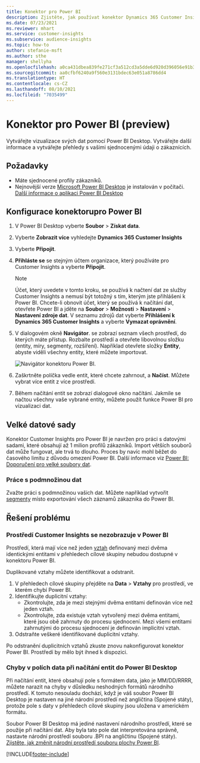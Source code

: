 ```yaml
---
title: Konektor pro Power BI
description: Zjistěte, jak používat konektor Dynamics 365 Customer Insights v Power BI.
ms.date: 07/23/2021
ms.reviewer: mhart
ms.service: customer-insights
ms.subservice: audience-insights
ms.topic: how-to
author: stefanie-msft
ms.author: sthe
manager: shellyha
ms.openlocfilehash: a0ca431dbea839fe271cf3a512cd3a5dde6d920d396056e91b33bcf7ed84272a
ms.sourcegitcommit: aa0cfbf6240a9f560e3131bdec63e051a8786dd4
ms.translationtype: HT
ms.contentlocale: cs-CZ
ms.lasthandoff: 08/10/2021
ms.locfileid: "7035499"
---
```

# <a name="connector-for-power-bi-preview"></a>Konektor pro Power BI (preview)

Vytvářejte vizualizace svých dat pomocí Power BI Desktop. Vytvářejte další informace a vytvářejte přehledy s vašimi sjednocenými údaji o zákaznících.

## <a name="prerequisites"></a>Požadavky

- Máte sjednocené profily zákazníků.
- Nejnovější verze [Microsoft Power BI Desktop](https://powerbi.microsoft.com/desktop/) je instalován v počítači. [Další informace o aplikaci Power BI Desktop](/power-bi/desktop-what-is-desktop)

## <a name="configure-the-connector-for-power-bi"></a>Konfigurace konektorupro Power BI

1. V Power BI Desktop vyberte **Soubor** > **Získat data**.

1. Vyberte **Zobrazit více** vyhledejte **Dynamics 365 Customer Insights**

1. Vyberte **Připojit**.

1. **Přihláste se** se stejným účtem organizace, který používáte pro Customer Insights a vyberte **Připojit**.
   > [!NOTE]
   > Účet, který uvedete v tomto kroku, se používá k načtení dat ze služby Customer Insights a nemusí být totožný s tím, kterým jste přihlášeni k Power BI. Chcete-li obnovit účet, který se používá k načítání dat, otevřete Power BI a jděte na **Soubor** > **Možnosti** > **Nastavení** > **Nastavení zdroje dat**. V seznamu zdrojů dat vyberte **Přihlášení k Dynamics 365 Customer Insights** a vyberte **Vymazat oprávnění**.  

1. V dialogovém okně **Navigátor**. se zobrazí seznam všech prostředí, do kterých máte přístup. Rozbalte prostředí a otevřete libovolnou složku (entity, míry, segmenty, rozšíření). Například otevřete složky **Entity**, abyste viděli všechny entity, které můžete importovat.

   ![Navigátor konektoru Power BI.](media/power-bi-navigator.png "Navigátor konektoru Power BI")

1. Zaškrtněte políčka vedle entit, které chcete zahrnout, a **Načíst**. Můžete vybrat více entit z více prostředí.

1. Během načítání entit se zobrazí dialogové okno načítání. Jakmile se načtou všechny vaše vybrané entity, můžete použít funkce Power BI pro vizualizaci dat.

## <a name="large-data-sets"></a>Velké datové sady

Konektor Customer Insights pro Power BI je navržen pro práci s datovými sadami, které obsahují až 1 milion profilů zákazníků. Import větších souborů dat může fungovat, ale trvá to dlouho. Proces by navíc mohl běžet do časového limitu z důvodu omezení Power BI. Další informace viz [Power BI: Doporučení pro velké soubory dat](/power-bi/admin/service-premium-what-is#large-datasets). 

### <a name="work-with-a-subset-of-data"></a>Práce s podmnožinou dat

Zvažte práci s podmnožinou vašich dat. Můžete například vytvořit [segmenty](segments.md) místo exportování všech záznamů zákazníka do Power BI.

## <a name="troubleshooting"></a>Řešení problému

### <a name="customer-insights-environment-doesnt-show-in-power-bi"></a>Prostředí Customer Insights se nezobrazuje v Power BI

Prostředí, která mají více než jeden [vztah](relationships.md) definovaný mezi dvěma identickými entitami v přehledech cílové skupiny nebudou dostupné v konektoru Power BI.

Duplikované vztahy můžete identifikovat a odstranit.

1. V přehledech cílové skupiny přejděte na **Data** > **Vztahy** pro prostředí, ve kterém chybí Power BI.
2. Identifikujte duplicitní vztahy:
   - Zkontrolujte, zda je mezi stejnými dvěma entitami definován více než jeden vztah.
   - Zkontrolujte, zda existuje vztah vytvořený mezi dvěma entitami, které jsou obě zahrnuty do procesu sjednocení. Mezi všemi entitami zahrnutými do procesu sjednocení je definován implicitní vztah.
3. Odstraňte veškeré identifikované duplicitní vztahy.

Po odstranění duplicitních vztahů zkuste znovu nakonfigurovat konektor Power BI. Prostředí by mělo být ihned k dispozici.

### <a name="errors-on-date-fields-when-loading-entities-in-power-bi-desktop"></a>Chyby v polích data při načítání entit do Power BI Desktop

Při načítání entit, které obsahují pole s formátem data, jako je MM/DD/RRRR, můžete narazit na chyby v důsledku neshodných formátů národního prostředí. K tomuto nesouladu dochází, když je váš soubor Power BI Desktop je nastaven na jiné národní prostředí než angličtina (Spojené státy), protože pole s daty v přehledech cílové skupiny jsou uložena v americkém formátu.

Soubor Power BI Desktop má jediné nastavení národního prostředí, které se použije při načítání dat. Aby byla tato pole dat interpretována správně, nastavte národní prostředí souboru .BPI na angličtinu (Spojené státy). [Zjistěte, jak změnit národní prostředí souboru plochy Power BI](/power-bi/fundamentals/supported-languages-countries-regions.md#choose-the-locale-for-importing-data-into-power-bi-desktop).

[!INCLUDE[footer-include](../includes/footer-banner.md)]
